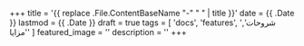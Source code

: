 +++
title = '{{ replace .File.ContentBaseName "-" " " | title }}'
date = {{ .Date }}
lastmod = {{ .Date }}
draft = true
tags = [
    'docs',
    'features',
    'شروحات',
    'مزايا'
    ]
featured_image = ''
description = ''
+++
